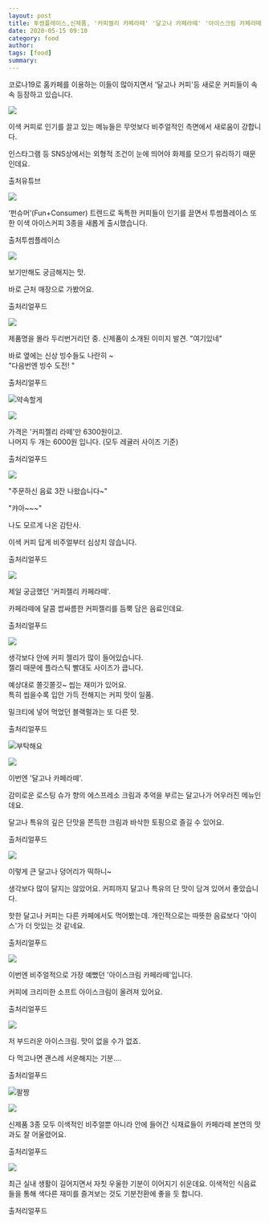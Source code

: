 ```yaml
---
layout: post
title: 투썸플레이스,신제품, '커피젤리 카페라떼' '달고나 카페라떼' '아이스크림 카페라떼' 먹어봄 후기 - '쫄깃한 커피?' 핫한 투썸 커피 3인방 '새롭네'
date: 2020-05-15 09:10
category: food
author: 
tags: [food]
summary: 
---
```



코로나19로 홈카페를 이용하는 이들이 많아지면서 '달고나 커피'등 새로운 커피들이 속속 등장하고 있습니다.  

![](https://img1.daumcdn.net/thumb/R720x0/?fname=https%3A%2F%2Ft1.daumcdn.net%2Fliveboard%2Frealfood%2F84363e3f1d4b4767a53b3f1b42bb50d3.jpg)

이색 커피로 인기를 끌고 있는 메뉴들은 무엇보다 비주얼적인 측면에서 새로움이 강합니다.  
  
인스타그램 등 SNS상에서는 외형적 조건이 눈에 띄어야 화제를 모으기 유리하기 때문인데요.  

출처유튜브

![](https://img1.daumcdn.net/thumb/R720x0/?fname=https%3A%2F%2Ft1.daumcdn.net%2Fliveboard%2Frealfood%2F3e22c6115c3c4381aff6697fe0b235d8.JPG)

‘펀슈머’(Fun+Consumer) 트렌드로 독특한 커피들이 인기를 끌면서 투썸플레이스 또한 이색 아이스커피 3종을 새롭게 출시했습니다.  

출처투썸플레이스

![](https://img1.daumcdn.net/thumb/R720x0/?fname=https%3A%2F%2Ft1.daumcdn.net%2Fliveboard%2Frealfood%2F79af5ba52fe74d52b4a575943c314ade.JPG)

보기만해도 궁금해지는 맛.  
  
바로 근처 매장으로 가봤어요.  

출처리얼푸드

![](https://img1.daumcdn.net/thumb/R720x0/?fname=https%3A%2F%2Ft1.daumcdn.net%2Fliveboard%2Frealfood%2F615fad411f6c44ef88baf61b43f02015.JPG)

제품명을 몰라 두리번거리던 중. 신제품이 소개된 이미지 발견. "여기있네"  
  
바로 옆에는 신상 빙수들도 나란히 ~  
"다음번엔 빙수 도전! "  

출처리얼푸드

![약속할게](https://t1.daumcdn.net/liveboard/emoticon/kakaofriends/v2/10009/emot_006.gif)

![](https://img1.daumcdn.net/thumb/R720x0/?fname=https%3A%2F%2Ft1.daumcdn.net%2Fliveboard%2Frealfood%2F418bac75e37e4f298de7ce6faa2272af.JPG)

가격은 '커피젤리 라떼'만 6300원이고.  
나머지 두 개는 6000원 입니다. (모두 레귤러 사이즈 기준)  

출처리얼푸드

![](https://img1.daumcdn.net/thumb/R720x0/?fname=https%3A%2F%2Ft1.daumcdn.net%2Fliveboard%2Frealfood%2Fa71c0f5a9afe4a5d918b62e56b04e856.JPG)

"주문하신 음료 3잔 나왔습니다~"  
  
"캬아~~~"  
  
나도 모르게 나온 감탄사.  
  
이색 커피 답게 비주얼부터 심상치 않습니다.  

출처리얼푸드

![](https://img1.daumcdn.net/thumb/R720x0/?fname=https%3A%2F%2Ft1.daumcdn.net%2Fliveboard%2Frealfood%2Fb3e3846c4dbe4e01ad1caed783d4c842.JPG)

제일 궁금했던 '커피젤리 카페라떼'.  
  
카페라떼에 달콤 쌉싸름한 커피젤리를 듬뿍 담은 음료인데요.  

출처리얼푸드

![](https://img1.daumcdn.net/thumb/R720x0/?fname=https%3A%2F%2Ft1.daumcdn.net%2Fliveboard%2Frealfood%2F7e73738952e0448b9d211132dd3cebd8.jpg)

생각보다 안에 커피 젤리가 많이 들어있습니다.  
젤리 때문에 플라스틱 빨대도 사이즈가 큽니다.  
  
예상대로 쫄깃쫄깃~ 씹는 재미가 있어요.  
특히 씹을수록 입안 가득 전해지는 커피 맛이 일품.  
  
밀크티에 넣어 먹었던 블랙펄과는 또 다른 맛.  

출처리얼푸드

![부탁해요](https://t1.daumcdn.net/liveboard/emoticon/kakaofriends/v2/10009/emot_16.gif)

![](https://img1.daumcdn.net/thumb/R720x0/?fname=https%3A%2F%2Ft1.daumcdn.net%2Fliveboard%2Frealfood%2F98968560c534446faa829ddbb9109c39.JPG)

이번엔 '달고나 카페라떼'.  
  
감미로운 로스팅 슈가 향의 에스프레소 크림과 추억을 부르는 달고나가 어우러진 메뉴인데요.  
  
달고나 특유의 깊은 단맛을 쫀득한 크림과 바삭한 토핑으로 즐길 수 있어요.  

출처리얼푸드

![](https://img1.daumcdn.net/thumb/R720x0/?fname=https%3A%2F%2Ft1.daumcdn.net%2Fliveboard%2Frealfood%2F86287fc7aab848689dc3ca28ce8bcafa.jpg)

이렇게 큰 달고나 덩어리가 떡하니~  
  
생각보다 많이 달지는 않았어요. 커피까지 달고나 특유의 단 맛이 담겨 있어서 좋았습니다.  
  
핫한 달고나 커피는 다른 카페에서도 먹어봤는데. 개인적으로는 따뜻한 음료보다 '아이스'가 더 맛있는 것 같네요.  

출처리얼푸드

![](https://img1.daumcdn.net/thumb/R720x0/?fname=https%3A%2F%2Ft1.daumcdn.net%2Fliveboard%2Frealfood%2Fdea41675c572404ba010434926724471.JPG)

이번엔 비주얼적으로 가장 예뻤던 '아이스크림 카페라떼'입니다.  
  
커피에 크리미한 소프트 아이스크림이 올려져 있어요.  

출처리얼푸드

![](https://img1.daumcdn.net/thumb/R720x0/?fname=https%3A%2F%2Ft1.daumcdn.net%2Fliveboard%2Frealfood%2Fe8735be3a71e4d679d7788a6a6c0528a.JPG)

저 부드러운 아이스크림. 맛이 없을 수가 없죠.  
  
다 먹고나면 괜스레 서운해지는 기분....  

출처리얼푸드

![팔짱](https://t1.daumcdn.net/liveboard/emoticon/kakaofriends/v2/10001/emot_021.gif)

![](https://img1.daumcdn.net/thumb/R720x0/?fname=https%3A%2F%2Ft1.daumcdn.net%2Fliveboard%2Frealfood%2Fcb95c5d7be39466395cae539aadfab71.JPG)

신제품 3종 모두 이색적인 비주얼뿐 아니라 안에 들어간 식재료들이 카페라떼 본연의 맛과도 잘 어울렸어요.  

출처리얼푸드

![](https://img1.daumcdn.net/thumb/R720x0/?fname=https%3A%2F%2Ft1.daumcdn.net%2Fliveboard%2Frealfood%2F8f012c24a1554db2a6fc9c18b3701511.JPG)

최근 실내 생활이 길어지면서 자칫 우울한 기분이 이어지기 쉬운데요. 이색적인 식음료들을 통해 색다른 재미를 즐겨보는 것도 기분전환에 좋을 듯 합니다.  

출처리얼푸드